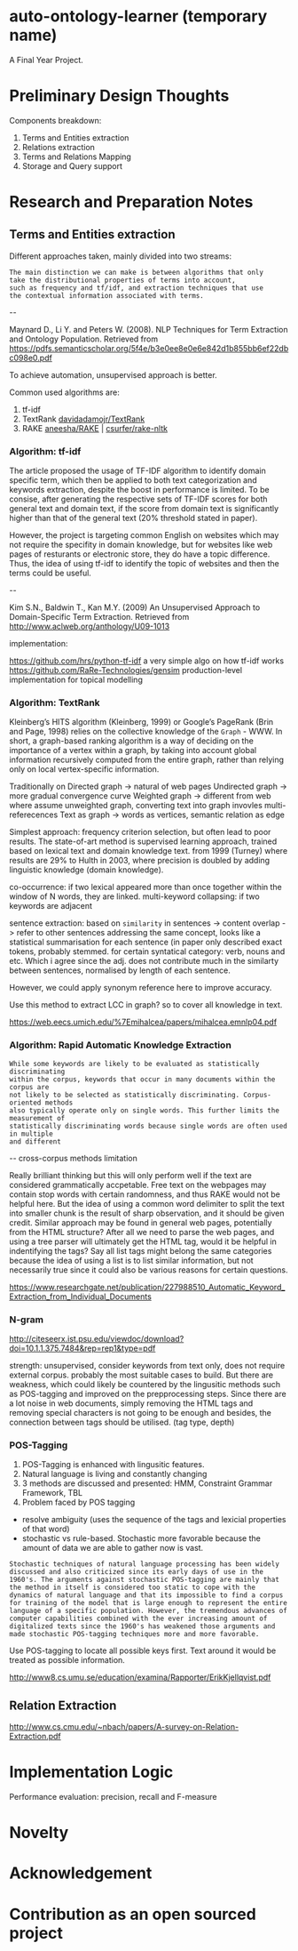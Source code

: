 # auto-ontology-learner (temporary name)

A Final Year Project.

# Preliminary Design Thoughts

Components breakdown:
1. Terms and Entities extraction
2. Relations extraction
3. Terms and Relations Mapping
4. Storage and Query support

# Research and Preparation Notes

## Terms and Entities extraction

Different approaches taken, mainly divided into two streams:

```
The main distinction we can make is between algorithms that only 
take the distributional properties of terms into account, 
such as frequency and tf/idf, and extraction techniques that use
the contextual information associated with terms.
```

--

Maynard D., Li Y. and Peters W. (2008). NLP Techniques for Term Extraction and
Ontology Population. Retrieved from
https://pdfs.semanticscholar.org/5f4e/b3e0ee8e0e6e842d1b855bb6ef22dbc098e0.pdf

To achieve automation, unsupervised approach is better.

Common used algorithms are:
1. tf-idf
2. TextRank [davidadamojr/TextRank](https://github.com/davidadamojr/TextRank/)
3. RAKE [aneesha/RAKE](https://github.com/aneesha/RAKE) | [csurfer/rake-nltk](https://github.com/csurfer/rake-nltk)

### Algorithm: tf-idf



The article proposed the usage of TF-IDF algorithm to identify domain specific term, which then be applied to both text
categorization and keywords extraction, despite the boost in performance is limited. To be consise, after generating the respective sets of TF-IDF scores for both general text and domain text, if the score from domain text is significantly higher than that of the general text (20% threshold stated in paper). 

However, the project is targeting common English on websites which may not require the specifity in domain knowledge, but for websites like web pages of resturants or electronic store, they do have a topic difference. Thus, the idea of using tf-idf to identify the topic of websites and then the terms could be useful.

-- 

Kim S.N., Baldwin T., Kan M.Y. (2009) An Unsupervised Approach to Domain-Specific Term Extraction. Retrieved from http://www.aclweb.org/anthology/U09-1013

implementation:

https://github.com/hrs/python-tf-idf a very simple algo on how tf-idf works
https://github.com/RaRe-Technologies/gensim production-level implementation for topical modelling

### Algorithm: TextRank

Kleinberg’s HITS algorithm (Kleinberg, 1999) or Google’s PageRank (Brin and Page, 1998) relies on the collective knowledge
of the `Graph` - WWW. In short, a graph-based ranking algorithm is a way of deciding on the importance of a vertex within a graph, by taking into account global information recursively computed from the entire graph, rather than relying only
on local vertex-specific information.

Traditionally on Directed graph -> natural of web pages
Undirected graph -> more gradual convergence curve
Weighted graph -> different from web where assume unweighted graph, converting text into graph invovles multi-referecences
Text as graph -> words as vertices, semantic relation as edge

Simplest approach: frequency criterion selection, but often lead to poor results. The state-of-art method is supervised learning
approach, trained based on lexical text and domain knowledge text. from 1999 (Turney) where results are 29% to Hulth in 2003,
where precision is doubled by adding linguistic knowledge (domain knowledge).

co-occurrence: if two lexical appeared more than once together within the window of N words, they are linked.
multi-keyword collapsing: if two keywords are adjacent

sentence extraction: based on `similarity` in sentences -> content overlap -> refer to other sentences addressing the same
concept, looks like a statistical summarisation for each sentence (in paper only described exact tokens, probably stemmed. for 
certain syntatical category: verb, nouns and etc. Which i agree since the adj. does not contribute much in the similarty 
between sentences, normalised by length of each sentence.

However, we could apply synonym reference here to improve accuracy. 

Use this method to extract LCC in graph? so to cover all knowledge in text.

https://web.eecs.umich.edu/%7Emihalcea/papers/mihalcea.emnlp04.pdf

### Algorithm: Rapid Automatic Knowledge Extraction

```
While some keywords are likely to be evaluated as statistically discriminating
within the corpus, keywords that occur in many documents within the corpus are
not likely to be selected as statistically discriminating. Corpus-oriented methods
also typically operate only on single words. This further limits the measurement of
statistically discriminating words because single words are often used in multiple
and different
```
-- cross-corpus methods limitation

Really brilliant thinking but this will only perform well if the text are considered grammatically 
accpetable. Free text on the webpages may contain stop words with certain randomness, and thus RAKE
would not be helpful here. But the idea of using a common word delimiter to split the text into smaller chunk
is the result of sharp observation, and it should be given credit. Similar approach may be found in general web pages,
potentially from the HTML structure? After all we need to parse the web pages, and using a tree parser will ultimately get 
the HTML tag, would it be helpful in indentifying the tags? Say all list tags might belong the same categories because
the idea of using a list is to list similar information, but not necessarily true since it could also be various reasons for certain questions.

https://www.researchgate.net/publication/227988510_Automatic_Keyword_Extraction_from_Individual_Documents   

### N-gram

http://citeseerx.ist.psu.edu/viewdoc/download?doi=10.1.1.375.7484&rep=rep1&type=pdf

strength: unsupervised, consider keywords from text only, does not require external corpus.
probably the most suitable cases to build. But there are weakness, which could likely be countered by the lingusitic methods such as POS-tagging and improved on the prepprocessing steps. Since there are a lot noise in web documents, simply removing the HTML tags and removing special characters is not going to be enough and besides, the connection between tags should be utilised. (tag type, depth)


### POS-Tagging

1. POS-Tagging is enhanced with lingusitic features. 
2. Natural language is living and constantly changing
3. 3 methods are discussed and presented: HMM, Constraint Grammar Framework, TBL
4. Problem faced by POS tagging

- resolve ambiguity (uses the sequence of the tags and lexicial properties of that word)
- stochastic vs rule-based. Stochastic more favorable because the amount of data we are able to gather now is vast.
```
Stochastic techniques of natural language processing has been widely discussed and also criticized since its early days of use in the 1960's. The arguments against stochastic POS-tagging are mainly that the method in itself is considered too static to cope with the dynamics of natural language and that its impossible to find a corpus for training of the model that is large enough to represent the entire language of a specific population. However, the tremendous advances of computer capabilities combined with the ever increasing amount of digitalized texts since the 1960's has weakened those arguments and made stochastic POS-tagging techniques more and more favorable.
```

Use POS-tagging to locate all possible keys first. Text around it would be treated as possible information.

http://www8.cs.umu.se/education/examina/Rapporter/ErikKjellqvist.pdf


## Relation Extraction

http://www.cs.cmu.edu/~nbach/papers/A-survey-on-Relation-Extraction.pdf

# Implementation Logic


Performance evaluation: precision, recall and F-measure

# Novelty

# Acknowledgement

# Contribution as an open sourced project
